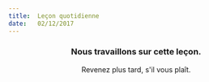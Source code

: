 ```yaml
---
title:  Leçon quotidienne
date:   02/12/2017
---
```


### <center>Nous travaillons sur cette leçon.</center>
<center>Revenez plus tard, s'il vous plaît.</center>